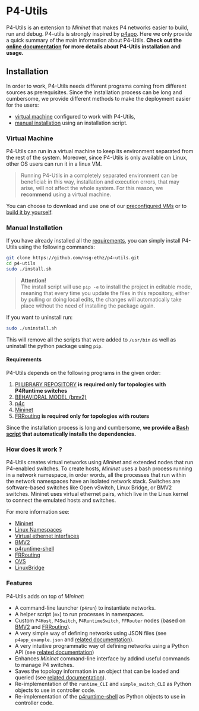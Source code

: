 # P4-Utils

P4-Utils is an extension to *Mininet* that makes P4 networks easier to build, run and debug. P4-utils is strongly
inspired by [p4app](https://github.com/p4lang/p4app). Here we only provide a quick summary of the main information
about P4-Utils. **Check out the [online documentation](https://nsg-ethz.github.io/p4-utils/index.html)
for more details about P4-Utils installation and usage.**

## Installation

In order to work, P4-Utils needs different programs coming from different sources as prerequisites.
Since the installation process can be long and cumbersome, we provide different methods to make the
deployment easier for the users:

- [virtual machine](#virtual-machine) configured to work with P4-Utils,
- [manual installation](#manual-installation) using an installation script.

### Virtual Machine

P4-Utils can run in a virtual machine to keep its environment separated from the rest of the system.
Moreover, since P4-Utils is only available on Linux, other OS users can run it in a linux VM.

> Running P4-Utils in a completely separated environment can be beneficial: in this way, installation
> and execution errors, that may arise, will not affect the whole system. For this reason, we **recommend**
> using a virtual machine.

You can choose to download and use one of our 
[preconfigured VMs](https://nsg-ethz.github.io/p4-utils/installation.html#use-our-preconfigured-vm)
or to [build it by yourself](./vm).

### Manual Installation

If you have already installed all the [requirements](#requirements), you can simply
install P4-Utils using the following commands:

```bash
git clone https://github.com/nsg-ethz/p4-utils.git
cd p4-utils
sudo ./install.sh
```

> **Attention!**  
> The install script will use `pip -e` to install the project in editable mode, meaning that every time you update the files
> in this repository, either by pulling or doing local edits, the changes will automatically take place without the need of
> installing the package again.

If you want to uninstall run:

```bash
sudo ./uninstall.sh
```

This will remove all the scripts that were added to `/usr/bin` as well as uninstall the python package using `pip`.

#### Requirements

P4-Utils depends on the following programs in the given order:

1. [PI LIBRARY REPOSITORY](https://github.com/p4lang/PI) **is required only for topologies with
   P4Runtime switches**
2. [BEHAVIORAL MODEL (bmv2)](https://github.com/p4lang/behavioral-model)
3. [p4c](https://github.com/p4lang/p4c)
4. [Mininet](https://github.com/mininet/mininet)
5. [FRRouting](https://github.com/FRRouting/FRR) **is required 
   only for topologies with routers**

Since the installation process is long and cumbersome, **we provide a [Bash script](./install-tools)
that automatically installs the dependencies.**

### How does it work ?

P4-Utils creates virtual networks using *Mininet* and extended nodes that run P4-enabled switches. To create hosts,
*Mininet* uses a bash process running in a network namespace, in order words, all the processes that run within the
network namespaces have an isolated network stack. Switches are software-based switches like Open vSwitch, Linux Bridge,
or BMV2 switches. Mininet uses virtual ethernet pairs, which live in the Linux kernel to connect the emulated hosts and switches.

For more information see:

 - [Mininet](http://mininet.org/)
 - [Linux Namespaces](https://blogs.igalia.com/dpino/2016/04/10/network-namespaces/)
 - [Virtual ethernet interfaces](http://man7.org/linux/man-pages/man4/veth.4.html)
 - [BMV2](https://github.com/p4lang/behavioral-model)
 - [p4runtime-shell](https://github.com/p4lang/p4runtime-shell)
 - [FRRouting](https://frrouting.org/)
 - [OVS](https://www.openvswitch.org/)
 - [LinuxBridge](https://cloudbuilder.in/blogs/2013/12/02/linux-bridge-virtual-networking/)

### Features

P4-Utils adds on top of *Mininet*:

- A command-line launcher (`p4run`) to instantiate networks.
- A helper script (`mx`) to run processes in namespaces.
- Custom `P4Host`, `P4Switch`, `P4RuntimeSwitch`, `FFRouter` nodes (based on [BMV2](https://github.com/p4lang/behavioral-model) and [FRRouting](https://github.com/FRRouting/FRR)).
- A very simple way of defining networks using JSON files (see `p4app_example.json` and [related documentation](https://nsg-ethz.github.io/p4-utils/usage.html#json)).
- A very intuitive programmatic way of defining networks using a Python API (see [related documentation](https://nsg-ethz.github.io/p4-utils/usage.html#python))
- Enhances *Mininet* command-line interface by addind useful commands to manage P4 switches.
- Saves the topology information in an object that can be loaded and queried (see [related documentation](https://nsg-ethz.github.io/p4-utils/advanced_usage.html#topology-database)).
- Re-implementation of the `runtime_CLI` and `simple_switch_CLI` as Python objects to use in controller code.
- Re-implementation of the [p4runtime-shell](https://github.com/p4lang/p4runtime-shell) as Python objects to use in controller code.
